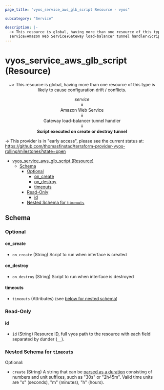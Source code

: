 ```yaml
---
page_title: "vyos_service_aws_glb_script Resource - vyos"

subcategory: "Service"

description: |-
  ~> This resource is global, having more than one resource of this type is likely to cause configuration drift / conflicts.
  service⯯Amazon Web Service⯯Gateway load-balancer tunnel handler⯯Script executed on create or destroy tunnel
---
```


# vyos_service_aws_glb_script (Resource)
<center>

~> This resource is global, having more than one resource of this type is likely to cause configuration drift / conflicts.

*service*  
⯯  
Amazon Web Service  
⯯  
Gateway load-balancer tunnel handler  
⯯  
**Script executed on create or destroy tunnel**


</center>

-> This provider is in "early access", please see the current status at: https://github.com/thomasfinstad/terraform-provider-vyos-rolling/milestones?state=open

<!--TOC-->

- [vyos_service_aws_glb_script (Resource)](#vyos_service_aws_glb_script-resource)
  - [Schema](#schema)
    - [Optional](#optional)
      - [on_create](#on_create)
      - [on_destroy](#on_destroy)
      - [timeouts](#timeouts)
    - [Read-Only](#read-only)
      - [id](#id)
    - [Nested Schema for `timeouts`](#nested-schema-for-timeouts)

<!--TOC-->

<!-- schema generated by tfplugindocs -->
## Schema

### Optional

#### on_create
- `on_create` (String) Script to run when interface is created
#### on_destroy
- `on_destroy` (String) Script to run when interface is destroyed
#### timeouts
- `timeouts` (Attributes) (see [below for nested schema](#nestedatt--timeouts))

### Read-Only

#### id
- `id` (String) Resource ID, full vyos path to the resource with each field separated by dunder (`__`).

<a id="nestedatt--timeouts"></a>
### Nested Schema for `timeouts`

Optional:

- `create` (String) A string that can be [parsed as a duration](https://pkg.go.dev/time#ParseDuration) consisting of numbers and unit suffixes, such as &#34;30s&#34; or &#34;2h45m&#34;. Valid time units are &#34;s&#34; (seconds), &#34;m&#34; (minutes), &#34;h&#34; (hours).
